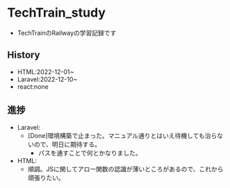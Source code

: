 # TechTrain_study
- TechTrainのRailwayの学習記録です

## History
- HTML:2022-12-01~
- Laravel:2022-12-10~
- react:none

## 進捗
- Laravel:
    - [Done]環境構築で止まった。マニュアル通りとはいえ待機しても治らないので、明日に期待する。
        - パスを通すことで何とかなりました。
- HTML:
    - 順調。JSに関してアロー関数の認識が薄いところがあるので、これから頑張りたい。